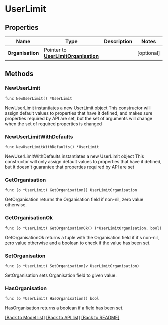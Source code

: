 # UserLimit

## Properties

Name | Type | Description | Notes
------------ | ------------- | ------------- | -------------
**Organisation** | Pointer to [**UserLimitOrganisation**](user_limit_organisation.md) |  | [optional] 

## Methods

### NewUserLimit

`func NewUserLimit() *UserLimit`

NewUserLimit instantiates a new UserLimit object
This constructor will assign default values to properties that have it defined,
and makes sure properties required by API are set, but the set of arguments
will change when the set of required properties is changed

### NewUserLimitWithDefaults

`func NewUserLimitWithDefaults() *UserLimit`

NewUserLimitWithDefaults instantiates a new UserLimit object
This constructor will only assign default values to properties that have it defined,
but it doesn't guarantee that properties required by API are set

### GetOrganisation

`func (o *UserLimit) GetOrganisation() UserLimitOrganisation`

GetOrganisation returns the Organisation field if non-nil, zero value otherwise.

### GetOrganisationOk

`func (o *UserLimit) GetOrganisationOk() (*UserLimitOrganisation, bool)`

GetOrganisationOk returns a tuple with the Organisation field if it's non-nil, zero value otherwise
and a boolean to check if the value has been set.

### SetOrganisation

`func (o *UserLimit) SetOrganisation(v UserLimitOrganisation)`

SetOrganisation sets Organisation field to given value.

### HasOrganisation

`func (o *UserLimit) HasOrganisation() bool`

HasOrganisation returns a boolean if a field has been set.


[[Back to Model list]](../README.md#documentation-for-models) [[Back to API list]](../README.md#documentation-for-api-endpoints) [[Back to README]](../README.md)


